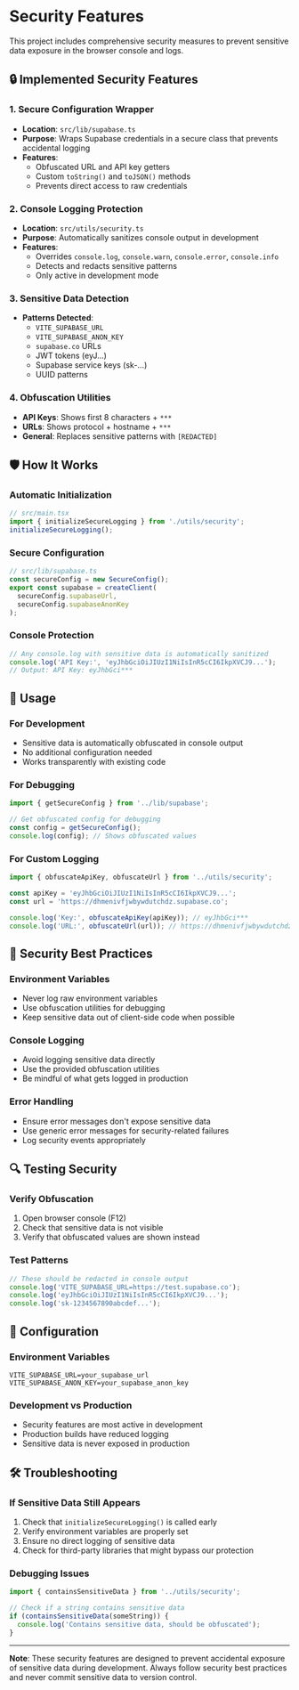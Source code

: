 # Security Features

This project includes comprehensive security measures to prevent sensitive data exposure in the browser console and logs.

## 🔒 Implemented Security Features

### 1. Secure Configuration Wrapper
- **Location**: `src/lib/supabase.ts`
- **Purpose**: Wraps Supabase credentials in a secure class that prevents accidental logging
- **Features**:
  - Obfuscated URL and API key getters
  - Custom `toString()` and `toJSON()` methods
  - Prevents direct access to raw credentials

### 2. Console Logging Protection
- **Location**: `src/utils/security.ts`
- **Purpose**: Automatically sanitizes console output in development
- **Features**:
  - Overrides `console.log`, `console.warn`, `console.error`, `console.info`
  - Detects and redacts sensitive patterns
  - Only active in development mode

### 3. Sensitive Data Detection
- **Patterns Detected**:
  - `VITE_SUPABASE_URL`
  - `VITE_SUPABASE_ANON_KEY`
  - `supabase.co` URLs
  - JWT tokens (eyJ...)
  - Supabase service keys (sk-...)
  - UUID patterns

### 4. Obfuscation Utilities
- **API Keys**: Shows first 8 characters + `***`
- **URLs**: Shows protocol + hostname + `***`
- **General**: Replaces sensitive patterns with `[REDACTED]`

## 🛡️ How It Works

### Automatic Initialization
```typescript
// src/main.tsx
import { initializeSecureLogging } from './utils/security';
initializeSecureLogging();
```

### Secure Configuration
```typescript
// src/lib/supabase.ts
const secureConfig = new SecureConfig();
export const supabase = createClient(
  secureConfig.supabaseUrl, 
  secureConfig.supabaseAnonKey
);
```

### Console Protection
```typescript
// Any console.log with sensitive data is automatically sanitized
console.log('API Key:', 'eyJhbGciOiJIUzI1NiIsInR5cCI6IkpXVCJ9...');
// Output: API Key: eyJhbGci***
```

## 🔧 Usage

### For Development
- Sensitive data is automatically obfuscated in console output
- No additional configuration needed
- Works transparently with existing code

### For Debugging
```typescript
import { getSecureConfig } from '../lib/supabase';

// Get obfuscated config for debugging
const config = getSecureConfig();
console.log(config); // Shows obfuscated values
```

### For Custom Logging
```typescript
import { obfuscateApiKey, obfuscateUrl } from '../utils/security';

const apiKey = 'eyJhbGciOiJIUzI1NiIsInR5cCI6IkpXVCJ9...';
const url = 'https://dhmenivfjwbywdutchdz.supabase.co';

console.log('Key:', obfuscateApiKey(apiKey)); // eyJhbGci***
console.log('URL:', obfuscateUrl(url)); // https://dhmenivfjwbywdutchdz.supabase.co***
```

## 🚨 Security Best Practices

### Environment Variables
- Never log raw environment variables
- Use obfuscation utilities for debugging
- Keep sensitive data out of client-side code when possible

### Console Logging
- Avoid logging sensitive data directly
- Use the provided obfuscation utilities
- Be mindful of what gets logged in production

### Error Handling
- Ensure error messages don't expose sensitive data
- Use generic error messages for security-related failures
- Log security events appropriately

## 🔍 Testing Security

### Verify Obfuscation
1. Open browser console (F12)
2. Check that sensitive data is not visible
3. Verify that obfuscated values are shown instead

### Test Patterns
```typescript
// These should be redacted in console output
console.log('VITE_SUPABASE_URL=https://test.supabase.co');
console.log('eyJhbGciOiJIUzI1NiIsInR5cCI6IkpXVCJ9...');
console.log('sk-1234567890abcdef...');
```

## 📝 Configuration

### Environment Variables
```env
VITE_SUPABASE_URL=your_supabase_url
VITE_SUPABASE_ANON_KEY=your_supabase_anon_key
```

### Development vs Production
- Security features are most active in development
- Production builds have reduced logging
- Sensitive data is never exposed in production

## 🛠️ Troubleshooting

### If Sensitive Data Still Appears
1. Check that `initializeSecureLogging()` is called early
2. Verify environment variables are properly set
3. Ensure no direct logging of sensitive data
4. Check for third-party libraries that might bypass our protection

### Debugging Issues
```typescript
import { containsSensitiveData } from '../utils/security';

// Check if a string contains sensitive data
if (containsSensitiveData(someString)) {
  console.log('Contains sensitive data, should be obfuscated');
}
```

---

**Note**: These security features are designed to prevent accidental exposure of sensitive data during development. Always follow security best practices and never commit sensitive data to version control. 
